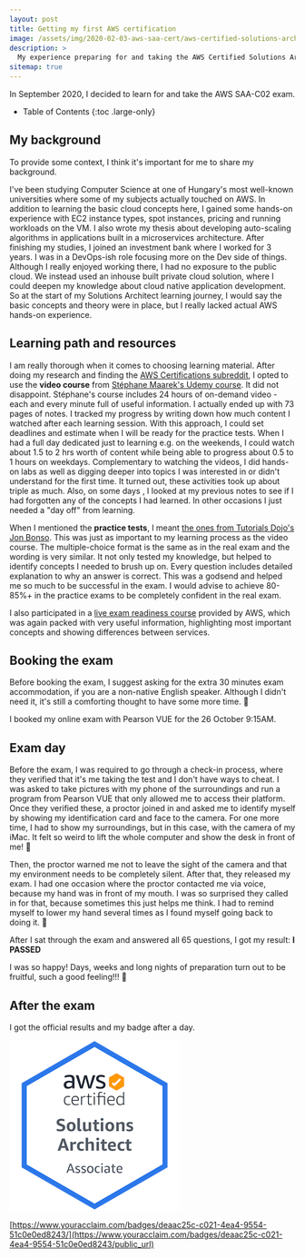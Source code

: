 ```yaml
---
layout: post
title: Getting my first AWS certification
image: /assets/img/2020-02-03-aws-saa-cert/aws-certified-solutions-architect-associate600.png
description: >
  My experience preparing for and taking the AWS Certified Solutions Architect (SAA-C02) Exam
sitemap: true
---
```


In September 2020, I decided to learn for and take the AWS SAA-C02 exam. 

- Table of Contents
{:toc .large-only}

## My background

To provide some context, I think it's important for me to share my background.

I've been studying Computer Science at one of Hungary's most well-known universities where some of my subjects 
actually touched on AWS. In addition to learning the basic cloud concepts here, I gained some hands-on experience 
with EC2 instance types, spot instances, pricing and running workloads on the VM. I also wrote my thesis about 
developing auto-scaling algorithms in applications built in a microservices architecture. After finishing my studies,
I joined an investment bank where I worked for 3 years. I was in a DevOps-ish role focusing more on the Dev side of 
things. Although I really enjoyed working there, I had no exposure to the public cloud. We instead used an inhouse 
built private cloud solution, where I could deepen my knowledge about cloud native application development. So at the
start of my Solutions Architect learning journey, I would say the basic concepts and theory were in place, but I 
really lacked actual AWS hands-on experience.

## Learning path and resources

I am really thorough when it comes to choosing learning material. After doing my research and finding the [AWS 
Certifications subreddit](https://www.reddit.com/r/AWSCertifications/), I opted to use the **video course** from 
[Stéphane Maarek's Udemy course](https://www.udemy.com/course/aws-certified-solutions-architect-associate-saa-c02/). It 
did not disappoint. Stéphane's course includes 24 hours of on-demand video - each and every minute full of useful 
information. I actually ended up with 73 pages of notes. I tracked my progress by writing down how much content I 
watched after each learning session. With this approach, I could set deadlines and estimate when I will be ready for 
the practice tests. When I had a full day dedicated just to learning e.g. on the weekends, I could watch about 1.5 
to 2 hrs worth of content while being able to progress about 0.5 to 1 hours on weekdays. Complementary to 
watching the videos, I did hands-on labs as well as digging deeper into topics I was interested in or didn't 
understand for the first time. It turned out, these activities took up about triple as much. Also, on some days 
, I looked at my previous notes to see if I had forgotten any of the concepts I had learned. In other occasions 
I just needed a "day off" from learning.

When I mentioned the **practice tests**, I meant [the ones from Tutorials Dojo's Jon 
Bonso](https://portal.tutorialsdojo.com/courses/aws-certified-solutions-architect-associate-practice-exams/). This 
was just as important to my learning process as the video course. The multiple-choice format is the same as in the 
real exam and the wording is very similar. It not only tested my knowledge, but helped to identify concepts I needed 
to brush up on. Every question includes detailed explanation to why an answer is correct. This was a godsend and 
helped me so much to be successful in the exam. I would advise to achieve 80-85%+ in the practice exams to be 
completely confident in the real exam.

I also participated in a [live exam readiness 
course](https://aws.amazon.com/training/course-descriptions/exam-workshop-solutions-architect-associate/) provided by
AWS, which was again packed with very useful information, highlighting most important concepts and showing 
differences between services.

## Booking the exam

Before booking the exam, I suggest asking for the extra 30 minutes exam accommodation, if you are a non-native
English speaker. Although I didn't need it, it's still a comforting thought to have some more time. 🙂

I booked my online exam with Pearson VUE for the 26 October 9:15AM.

## Exam day

Before the exam, I was required to go through a check-in process, where they verified that it's me taking the test 
and I don't have ways to cheat. I was asked to take pictures with my phone of the surroundings and run a program from
Pearson VUE that only allowed me to access their platform. Once they verified these, a proctor joined in and asked me
to identify myself by showing my identification card and face to the camera. For one more time, I had to show my 
surroundings, but in this case, with the camera of my iMac. It felt so weird to lift the whole computer and show the 
desk in front of me! 🙂

Then, the proctor warned me not to leave the sight of the camera and that my environment needs to be completely 
silent. After that, they released my exam. I had one occasion where the proctor contacted me via voice, because my 
hand was in front of my mouth. I was so surprised they called in for that, because sometimes this just helps me 
think. I had to remind myself to lower my hand several times as I found myself going back to doing it. 🙂

After I sat through the exam and answered all 65 questions, I got my result: **I PASSED**

I was so happy! Days, weeks and long nights of preparation turn out to be fruitful, such a good feeling!!! 🙂

## After the exam

I got the official results and my badge after a day.

![2020-02-03-aws-saa-cert/aws-certified-solutions-architect-associate.png](/assets/img/2020-02-03-aws-saa-cert/aws-certified-solutions-architect-associate.png)

[https://www.youracclaim.com/badges/deaac25c-c021-4ea4-9554-51c0e0ed8243/](https://www.youracclaim.com/badges/deaac25c-c021-4ea4-9554-51c0e0ed8243/public_url)
